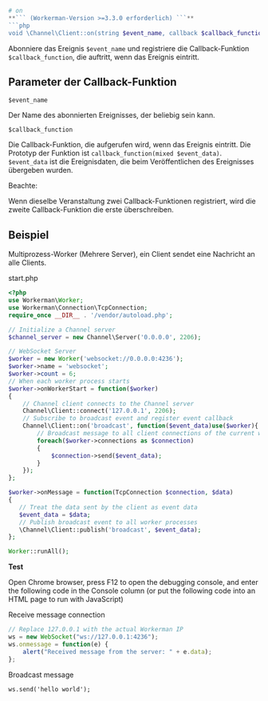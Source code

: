 ```php
# on
**``` (Workerman-Version >=3.3.0 erforderlich) ```**
```php
void \Channel\Client::on(string $event_name, callback $callback_function)
```
Abonniere das Ereignis ```$event_name``` und registriere die Callback-Funktion ```$callback_function```, die auftritt, wenn das Ereignis eintritt.

## Parameter der Callback-Funktion

 ``` $event_name ```

Der Name des abonnierten Ereignisses, der beliebig sein kann.

 ``` $callback_function ```

Die Callback-Funktion, die aufgerufen wird, wenn das Ereignis eintritt. Die Prototyp der Funktion ist ```callback_function(mixed $event_data)```. ```$event_data``` ist die Ereignisdaten, die beim Veröffentlichen des Ereignisses übergeben wurden.

Beachte:

Wenn dieselbe Veranstaltung zwei Callback-Funktionen registriert, wird die zweite Callback-Funktion die erste überschreiben.


## Beispiel
Multiprozess-Worker (Mehrere Server), ein Client sendet eine Nachricht an alle Clients.


start.php
```php
<?php
use Workerman\Worker;
use Workerman\Connection\TcpConnection;
require_once __DIR__ . '/vendor/autoload.php';

// Initialize a Channel server
$channel_server = new Channel\Server('0.0.0.0', 2206);

// WebSocket Server
$worker = new Worker('websocket://0.0.0.0:4236');
$worker->name = 'websocket';
$worker->count = 6;
// When each worker process starts
$worker->onWorkerStart = function($worker)
{
    // Channel client connects to the Channel server
    Channel\Client::connect('127.0.0.1', 2206);
    // Subscribe to broadcast event and register event callback
    Channel\Client::on('broadcast', function($event_data)use($worker){
        // Broadcast message to all client connections of the current worker process
        foreach($worker->connections as $connection)
        {
            $connection->send($event_data);
        }
    });
};

$worker->onMessage = function(TcpConnection $connection, $data)
{
   // Treat the data sent by the client as event data
   $event_data = $data;
   // Publish broadcast event to all worker processes
   \Channel\Client::publish('broadcast', $event_data);
};

Worker::runAll();
```

**Test**

Open Chrome browser, press F12 to open the debugging console, and enter the following code in the Console column (or put the following code into an HTML page to run with JavaScript)

Receive message connection
```javascript
// Replace 127.0.0.1 with the actual Workerman IP
ws = new WebSocket("ws://127.0.0.1:4236");
ws.onmessage = function(e) {
    alert("Received message from the server: " + e.data);
};
```

Broadcast message
```
ws.send('hello world');
```
